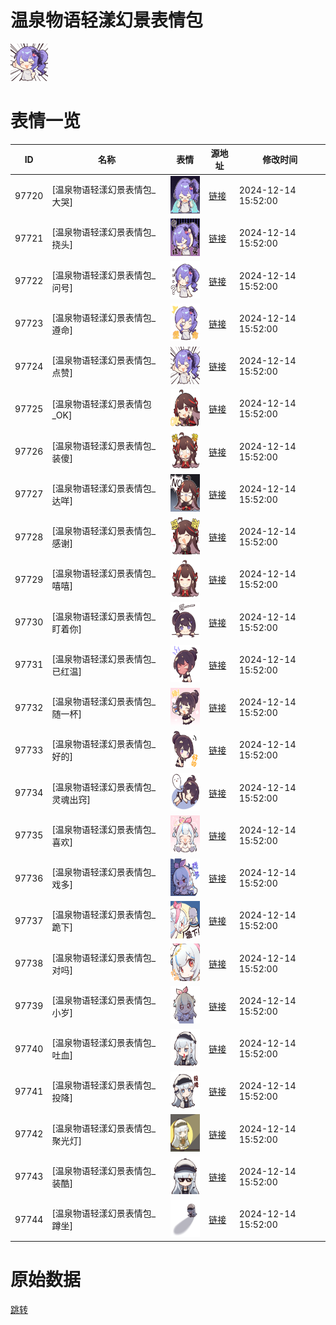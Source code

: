 # 温泉物语轻漾幻景表情包

<img src="./cover.png" height="60" alt="cover" />

# 表情一览

|ID|名称|表情|源地址|修改时间|
|----|----|----|----|----|
|97720|[温泉物语轻漾幻景表情包_大哭]|<img src="./pic/097720_%5B温泉物语轻漾幻景表情包_大哭%5D.png" height="60" alt="大哭"/>|[链接](https://i0.hdslb.com/bfs/garb/118611e79a6bf49192c737501b6babc41e82fd6f.png)|2024-12-14 15:52:00|
|97721|[温泉物语轻漾幻景表情包_挠头]|<img src="./pic/097721_%5B温泉物语轻漾幻景表情包_挠头%5D.png" height="60" alt="挠头"/>|[链接](https://i0.hdslb.com/bfs/garb/5a5f12b15ee992d8089493928ee192d8a328de41.png)|2024-12-14 15:52:00|
|97722|[温泉物语轻漾幻景表情包_问号]|<img src="./pic/097722_%5B温泉物语轻漾幻景表情包_问号%5D.png" height="60" alt="问号"/>|[链接](https://i0.hdslb.com/bfs/garb/347b9f322411d9e962e9cf505a9382ca53de95eb.png)|2024-12-14 15:52:00|
|97723|[温泉物语轻漾幻景表情包_遵命]|<img src="./pic/097723_%5B温泉物语轻漾幻景表情包_遵命%5D.png" height="60" alt="遵命"/>|[链接](https://i0.hdslb.com/bfs/garb/134ecc62ea8b655deb40c1d68e05f07a8887f198.png)|2024-12-14 15:52:00|
|97724|[温泉物语轻漾幻景表情包_点赞]|<img src="./pic/097724_%5B温泉物语轻漾幻景表情包_点赞%5D.png" height="60" alt="点赞"/>|[链接](https://i0.hdslb.com/bfs/garb/a490909b6fefdaa1164b553009af44763ddcd1cb.png)|2024-12-14 15:52:00|
|97725|[温泉物语轻漾幻景表情包_OK]|<img src="./pic/097725_%5B温泉物语轻漾幻景表情包_OK%5D.png" height="60" alt="OK"/>|[链接](https://i0.hdslb.com/bfs/garb/bb5b84f6465bb45de120c9c914ccef541fdda1ee.png)|2024-12-14 15:52:00|
|97726|[温泉物语轻漾幻景表情包_装傻]|<img src="./pic/097726_%5B温泉物语轻漾幻景表情包_装傻%5D.png" height="60" alt="装傻"/>|[链接](https://i0.hdslb.com/bfs/garb/f75b6131ffd2da58b579c6fd516cfd599961ff2e.png)|2024-12-14 15:52:00|
|97727|[温泉物语轻漾幻景表情包_达咩]|<img src="./pic/097727_%5B温泉物语轻漾幻景表情包_达咩%5D.png" height="60" alt="达咩"/>|[链接](https://i0.hdslb.com/bfs/garb/f541c3f3023c83364e5c23b2bab67c7306eb8ac4.png)|2024-12-14 15:52:00|
|97728|[温泉物语轻漾幻景表情包_感谢]|<img src="./pic/097728_%5B温泉物语轻漾幻景表情包_感谢%5D.png" height="60" alt="感谢"/>|[链接](https://i0.hdslb.com/bfs/garb/6f9102d45fce653c5071bf8ed14795f970b5e704.png)|2024-12-14 15:52:00|
|97729|[温泉物语轻漾幻景表情包_嘻嘻]|<img src="./pic/097729_%5B温泉物语轻漾幻景表情包_嘻嘻%5D.png" height="60" alt="嘻嘻"/>|[链接](https://i0.hdslb.com/bfs/garb/f44a5b66a014844dfa847edad5922411d8ca8387.png)|2024-12-14 15:52:00|
|97730|[温泉物语轻漾幻景表情包_盯着你]|<img src="./pic/097730_%5B温泉物语轻漾幻景表情包_盯着你%5D.png" height="60" alt="盯着你"/>|[链接](https://i0.hdslb.com/bfs/garb/8f91d531261983e341104cf0c039f293407cf77d.png)|2024-12-14 15:52:00|
|97731|[温泉物语轻漾幻景表情包_已红温]|<img src="./pic/097731_%5B温泉物语轻漾幻景表情包_已红温%5D.png" height="60" alt="已红温"/>|[链接](https://i0.hdslb.com/bfs/garb/7ebdbc0edb7710ceb660f7f8d28eac5e3fe58d37.png)|2024-12-14 15:52:00|
|97732|[温泉物语轻漾幻景表情包_随一杯]|<img src="./pic/097732_%5B温泉物语轻漾幻景表情包_随一杯%5D.png" height="60" alt="随一杯"/>|[链接](https://i0.hdslb.com/bfs/garb/066c114d53cd3b69db514f5d1c8515b962ad84c9.png)|2024-12-14 15:52:00|
|97733|[温泉物语轻漾幻景表情包_好的]|<img src="./pic/097733_%5B温泉物语轻漾幻景表情包_好的%5D.png" height="60" alt="好的"/>|[链接](https://i0.hdslb.com/bfs/garb/044139b8beebbf163fe207a0845c642012f4e32c.png)|2024-12-14 15:52:00|
|97734|[温泉物语轻漾幻景表情包_灵魂出窍]|<img src="./pic/097734_%5B温泉物语轻漾幻景表情包_灵魂出窍%5D.png" height="60" alt="灵魂出窍"/>|[链接](https://i0.hdslb.com/bfs/garb/4d74b32db21bb317bb3dab85013f16a3076865c3.png)|2024-12-14 15:52:00|
|97735|[温泉物语轻漾幻景表情包_喜欢]|<img src="./pic/097735_%5B温泉物语轻漾幻景表情包_喜欢%5D.png" height="60" alt="喜欢"/>|[链接](https://i0.hdslb.com/bfs/garb/b8f42105ead0ae5d7b5abf87ae3088c92cde68ef.png)|2024-12-14 15:52:00|
|97736|[温泉物语轻漾幻景表情包_戏多]|<img src="./pic/097736_%5B温泉物语轻漾幻景表情包_戏多%5D.png" height="60" alt="戏多"/>|[链接](https://i0.hdslb.com/bfs/garb/2332835d0682fc5c7194aaa76710af0ea8411006.png)|2024-12-14 15:52:00|
|97737|[温泉物语轻漾幻景表情包_跪下]|<img src="./pic/097737_%5B温泉物语轻漾幻景表情包_跪下%5D.png" height="60" alt="跪下"/>|[链接](https://i0.hdslb.com/bfs/garb/a80ed5d0f8711222f6e426b7c829dc27653ea3df.png)|2024-12-14 15:52:00|
|97738|[温泉物语轻漾幻景表情包_对吗]|<img src="./pic/097738_%5B温泉物语轻漾幻景表情包_对吗%5D.png" height="60" alt="对吗"/>|[链接](https://i0.hdslb.com/bfs/garb/2525283630f1fbb23f6393db0a52496e476991c2.png)|2024-12-14 15:52:00|
|97739|[温泉物语轻漾幻景表情包_小岁]|<img src="./pic/097739_%5B温泉物语轻漾幻景表情包_小岁%5D.png" height="60" alt="小岁"/>|[链接](https://i0.hdslb.com/bfs/garb/a95ac96a63904b9569dab9ad920298a82c0df3eb.png)|2024-12-14 15:52:00|
|97740|[温泉物语轻漾幻景表情包_吐血]|<img src="./pic/097740_%5B温泉物语轻漾幻景表情包_吐血%5D.png" height="60" alt="吐血"/>|[链接](https://i0.hdslb.com/bfs/garb/aced032614476c3bf5ae6de695e788604308094b.png)|2024-12-14 15:52:00|
|97741|[温泉物语轻漾幻景表情包_投降]|<img src="./pic/097741_%5B温泉物语轻漾幻景表情包_投降%5D.png" height="60" alt="投降"/>|[链接](https://i0.hdslb.com/bfs/garb/61c76ee65fa6bc7ce5b54e00065eef9c14a1f521.png)|2024-12-14 15:52:00|
|97742|[温泉物语轻漾幻景表情包_聚光灯]|<img src="./pic/097742_%5B温泉物语轻漾幻景表情包_聚光灯%5D.png" height="60" alt="聚光灯"/>|[链接](https://i0.hdslb.com/bfs/garb/e426895e62290895fde20934df62afec110c6ed7.png)|2024-12-14 15:52:00|
|97743|[温泉物语轻漾幻景表情包_装酷]|<img src="./pic/097743_%5B温泉物语轻漾幻景表情包_装酷%5D.png" height="60" alt="装酷"/>|[链接](https://i0.hdslb.com/bfs/garb/dc93d8559247541c941466013b4ceba061118260.png)|2024-12-14 15:52:00|
|97744|[温泉物语轻漾幻景表情包_蹲坐]|<img src="./pic/097744_%5B温泉物语轻漾幻景表情包_蹲坐%5D.png" height="60" alt="蹲坐"/>|[链接](https://i0.hdslb.com/bfs/garb/5f53b1ba03ee4ecc5af3d9821e8bf6cef5713235.png)|2024-12-14 15:52:00|

# 原始数据

[跳转](./raw.json)

